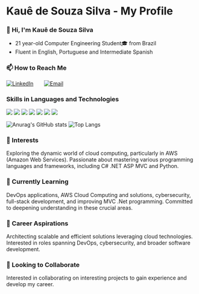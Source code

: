 # **Kauê de Souza Silva - My Profile**  

### 👋 Hi, I'm Kauê de Souza Silva  
- 21 year-old Computer Engineering Student🎓 from Brazil
- Fluent in English, Portuguese and Intermediate Spanish

### 📫 How to Reach Me  
[![LinkedIn](https://img.shields.io/badge/LinkedIn-Connect-blue?style=for-the-badge&logo=linkedin&logoColor=white)](https://www.linkedin.com/in/kau%C3%AA-de-souza-silva-62903421a/)  [![Email](https://img.shields.io/badge/Email-Contact-red?style=for-the-badge&logo=gmail&logoColor=white)](mailto:kaue.moelas.com@gmail.com)

### Skills in Languages and Technologies

<img src="https://img.icons8.com/color/32/000000/c-sharp-logo.png"/> <img src="https://img.icons8.com/color/32/000000/python.png"/> <img src="https://img.icons8.com/color/32/000000/sql.png"/> <img src="https://img.icons8.com/color/32/000000/javascript.png"/> <img src="https://img.icons8.com/color/32/000000/css3.png"/>
<img src="https://img.icons8.com/color/32/000000/react-native.png"/> <img src="https://img.icons8.com/color/32/000000/java-coffee-cup-logo.png"/>

![Anurag's GitHub stats](https://github-readme-stats.vercel.app/api?username=ConfuseKarma&show_icons=true&theme=tokyonight)
 ![Top Langs](https://github-readme-stats.vercel.app/api/top-langs/?username=ConfuseKarma&hide=css,scss,html&theme=tokyonight,layout=compact")

### 👀 Interests  
Exploring the dynamic world of cloud computing, particularly in AWS (Amazon Web Services). Passionate about mastering various programming languages and frameworks, including C# .NET ASP MVC and Python.

### 🌱 Currently Learning  
DevOps applications, AWS Cloud Computing and solutions, cybersecurity, full-stack development, and improving MVC .Net programming. Committed to deepening understanding in these crucial areas.

### 💼 Career Aspirations  
Architecting scalable and efficient solutions leveraging cloud technologies. Interested in roles spanning DevOps, cybersecurity, and broader software development.

### 🤝 Looking to Collaborate  
Interested in collaborating on interesting projects to gain experience and develop my career.


